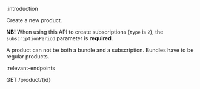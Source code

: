 :introduction

Create a new product.

**NB!** When using this API to create subscriptions (`type` is `2`), the
`subscriptionPeriod` parameter is **required**.

A product can not be both a bundle and a subscription. Bundles have to be
regular products.

:relevant-endpoints

GET /product/{id}
